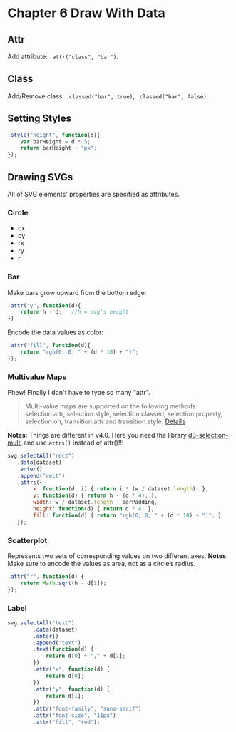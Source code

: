 # Chapter 6 Draw With Data
## Attr
Add attribute: `.attr("class", "bar")`.

## Class
Add/Remove class: `.classed("bar", true)`, `.classed("bar", false)`.

## Setting Styles
```javascript
.style("height", function(d){
	var barHeight = d * 5;
	return barHeight + "px";	
});
```

## Drawing SVGs
All of SVG elements' properties are specified as attributes.

### Circle
+ cx
+ cy
+ rx
+ ry
+ r

### Bar 
Make bars grow upward from the bottom edge:
```javascript
.attr("y", function(d){
	return h - d;	//h = svg's height
})
```

Encode the data values as color:
```javascript
.attr("fill", function(d){
	return "rgb(0, 0, " + (d * 10) + ")";
});
```

### Multivalue Maps
Phew! Finally I don't have to type so many "attr".

> Multi-value maps are supported on the following methods: selection.attr, selection.style, selection.classed, selection.property, selection.on, transition.attr and transition.style. 
[Details](https://bl.ocks.org/mbostock/3305515)

**Notes**: Things are different in v4.0. Here you need the library [d3-selection-multi](https://github.com/d3/d3-selection-multi) and use `attrs()` instead of attr()!!!
```javascript
svg.selectAll("rect")
   .data(dataset)
   .enter()
   .append("rect")
   .attrs({
        x: function(d, i) { return i * (w / dataset.length); },
        y: function(d) { return h - (d * 4); },
        width: w / dataset.length - barPadding,
        height: function(d) { return d * 4; },
        fill: function(d) { return "rgb(0, 0, " + (d * 10) + ")"; }
   });
```

### Scatterplot
Represents two sets of corresponding values on two different axes.
**Notes**: Make sure to encode the values as area, not as a circle’s radius.
```javascript
.attr("r", function(d) {
    return Math.sqrt(h - d[1]);
});
```


### Label
```javascript
svg.selectAll("text")
        .data(dataset)
        .enter()
        .append("text")
        .text(function(d) {
            return d[0] + "," + d[1];
        })
        .attr("x", function(d) {
            return d[0];
        })
        .attr("y", function(d) {
            return d[1];
        })
        .attr("font-family", "sans-serif")
        .attr("font-size", "11px")
        .attr("fill", "red");
```

